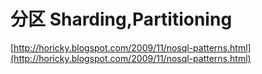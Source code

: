 # 分区 Sharding,Partitioning

[http://horicky.blogspot.com/2009/11/nosql-patterns.html](http://horicky.blogspot.com/2009/11/nosql-patterns.html)

